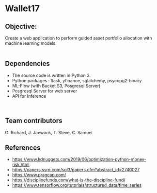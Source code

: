 <h1> Wallet17 </h1>

## Objective:

Create a web application to perform guided asset portfolio allocation with machine learning models.
<br />
<br />

## Dependencies
- The source code is written in Python 3.
- Python packages : flask, yfinance, sqlalchemy, psycopg2-binary
- ML-Flow (with Bucket S3, Posgresql Server)
- Posgresql Server for web server
- API for Inference

<br />


## Team contributors
G. Richard, J. Jaewook, T. Steve, C. Samuel

## References
- https://www.kdnuggets.com/2019/06/optimization-python-money-risk.html
- https://papers.ssrn.com/sol3/papers.cfm?abstract_id=2740027
- https://www.pragcap.com/
- https://disciplinefunds.com/what-is-the-discipline-fund/
- https://www.tensorflow.org/tutorials/structured_data/time_series

